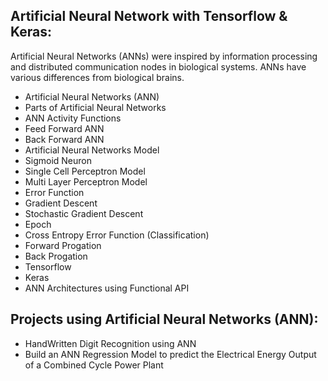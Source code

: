 ## Artificial Neural Network with Tensorflow &amp; Keras:

Artificial Neural Networks (ANNs) were inspired by information processing and distributed communication nodes in biological systems. ANNs have various differences from biological brains.

 - Artificial Neural Networks (ANN)
 - Parts of Artificial Neural Networks
 - ANN Activity Functions
 - Feed Forward ANN
 - Back Forward ANN
 - Artificial Neural Networks Model
 - Sigmoid Neuron
 - Single Cell Perceptron Model
 - Multi  Layer Perceptron Model
 - Error Function
 - Gradient Descent
 - Stochastic Gradient Descent
 - Epoch
 - Cross Entropy Error Function (Classification)
 - Forward Progation
 - Back    Progation
 - Tensorflow
 - Keras
 - ANN Architectures using Functional API

 
 ## Projects using Artificial Neural Networks (ANN):
 - HandWritten Digit Recognition using ANN
 - Build an ANN Regression Model to predict the Electrical Energy Output of a Combined Cycle Power Plant
